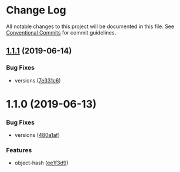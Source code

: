 # Change Log

All notable changes to this project will be documented in this file.
See [Conventional Commits](https://conventionalcommits.org) for commit guidelines.

## [1.1.1](https://github.com/sirian/js/compare/@sirian/object-hash@1.1.0...@sirian/object-hash@1.1.1) (2019-06-14)


### Bug Fixes

* versions ([7e331c6](https://github.com/sirian/js/commit/7e331c6))





# 1.1.0 (2019-06-13)


### Bug Fixes

* versions ([480a1af](https://github.com/sirian/js/commit/480a1af))


### Features

* object-hash ([ee1f3d9](https://github.com/sirian/js/commit/ee1f3d9))
